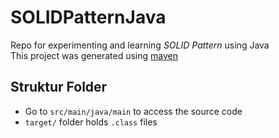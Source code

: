 # SOLIDPatternJava

Repo for experimenting and learning <i>SOLID Pattern</i> using Java<br>
This project was generated using [maven](https://maven.apache.org/)

## Struktur Folder
- Go to `src/main/java/main` to access the source code
- `target/` folder holds `.class` files
